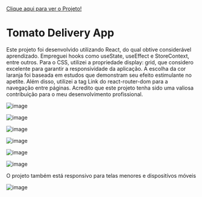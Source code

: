 <a href="https://tomato-delivery-app-react.vercel.app/">Clique aqui para ver o Projeto!</a>

<h1>Tomato Delivery App</h1>

<p>Este projeto foi desenvolvido utilizando React, do qual obtive considerável aprendizado. Empreguei hooks como useState, useEffect e StoreContext, entre outros. Para o CSS, utilizei a propriedade display: grid, que considero excelente para garantir a responsividade da aplicação. A escolha da cor laranja foi baseada em estudos que demonstram seu efeito estimulante no apetite. Além disso, utilizei a tag Link do react-router-dom para a navegação entre páginas. Acredito que este projeto tenha sido uma valiosa contribuição para o meu desenvolvimento profissional.</p>

![image](https://github.com/DevGustavoGantois/Tomato_Delivery_App_REACT/assets/123424700/259722c1-ec79-4237-8375-f0fa7cec79e4)


![image](https://github.com/DevGustavoGantois/Tomato_Delivery_App_REACT/assets/123424700/556888f2-f10a-46fc-be5c-feb1e04cab2b)


![image](https://github.com/DevGustavoGantois/Tomato_Delivery_App_REACT/assets/123424700/7987ea68-828f-4424-ae55-e4b821bce5ec)


![image](https://github.com/DevGustavoGantois/Tomato_Delivery_App_REACT/assets/123424700/9e27021d-7637-44ea-bfa0-36ecac6add70)


![image](https://github.com/DevGustavoGantois/Tomato_Delivery_App_REACT/assets/123424700/8b0f24de-1b7c-48f5-b804-45f90ed1c592)

![image](https://github.com/DevGustavoGantois/Tomato_Delivery_App_REACT/assets/123424700/c6a765ad-d6b6-4c19-b353-bd90025c4dd0)


<p>O projeto também está responsivo para telas menores e dispositívos móveis</p>

![image](https://github.com/DevGustavoGantois/Tomato_Delivery_App_REACT/assets/123424700/247c9545-b5f3-46c7-8174-2c57dcd2965c)
